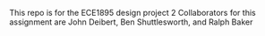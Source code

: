 This repo is for the ECE1895 design project 2
Collaborators for this assignment are John Deibert, Ben Shuttlesworth, and Ralph Baker
